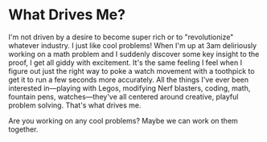 # What Drives Me?
I'm not driven by a desire to become super rich or to "revolutionize" whatever industry. I just like cool problems! When I'm up at 3am deliriously working on a math problem and I suddenly discover some key insight to the proof, I get all giddy with excitement. It's the same feeling I feel when I figure out just the right way to poke a watch movement with a toothpick to get it to run a few seconds more accurately. All the things I've ever been interested in—playing with Legos, modifying Nerf blasters, coding, math, fountain pens, watches—they've all centered around creative, playful problem solving. That's what drives me.

Are you working on any cool problems? Maybe we can work on them together. 
